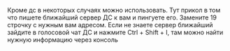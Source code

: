 Кроме дс в некоторых случаях можно использовать. Тут прикол в том что пишете ближайший сервер ДС к вам и пингуете его. 
Замените 19 строчку с нужным вам адресом. Если не знаете сервер ближайший зайдите в голосовой чат ДС и нажмите Ctrl + Shift + I, там можно найти нужную информацию через консоль

